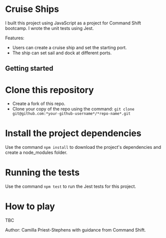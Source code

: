 # Cruise Ships

I built this project using JavaScript as a project for Command Shift bootcamp. I wrote the unit tests using Jest.

Features:
- Users can create a cruise ship and set the starting port.
- The ship can set sail and dock at different ports.

## Getting started

# Clone this repository

- Create a fork of this repo.
- Clone your copy of the repo using the command: `git clone git@github.com:*your-github-username*/*repo-name*.git`

# Install the project dependencies

Use the command `npm install` to download the project's dependencies and create a node_modules folder.

# Running the tests

Use the command `npm test` to run the Jest tests for this project.

# How to play

TBC

Author: Camilla Priest-Stephens with guidance from Command Shift.




